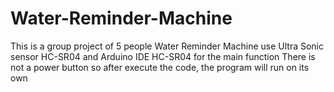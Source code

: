 # Water-Reminder-Machine
This is a group project of 5 people 
Water Reminder Machine use Ultra Sonic sensor HC-SR04 and Arduino IDE HC-SR04 for the main function 
There is not a power button so after execute the code, the program will run on its own
